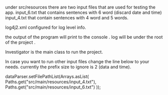 under src/resources 
there are two input files that are used for testing the app.
 input_6.txt that contains sentences with 6 word (discard date and time)
 input_4.txt that contain  sentences with 4 word and 5 words.
 
 log4j2.xml configured for log level info.
 
 the output of the program will print to the console .
 log will be under the root of the project .
 
 Investigator is the main class to run the project.
 
 In case you want to run other input files change 
 the line below to your needs.
 currently the prefix size to ignore is 2 (data and time).
 
  dataParser.setFilePathList(Arrays.asList(
                        Paths.get("src/main/resources/input_4.txt"),
                        Paths.get("src/main/resources/input_6.txt")
                ));
   
